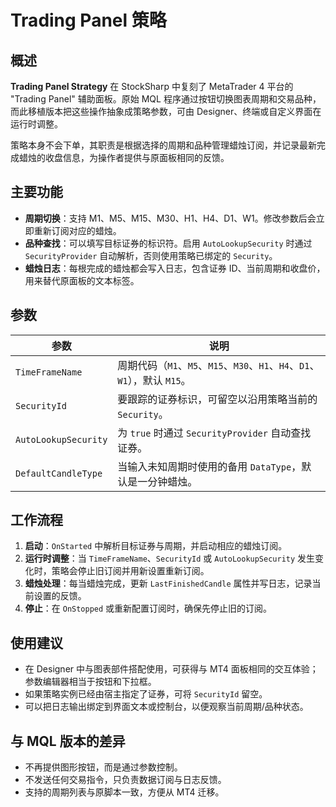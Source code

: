 # Trading Panel 策略

## 概述

**Trading Panel Strategy** 在 StockSharp 中复刻了 MetaTrader 4 平台的 "Trading Panel" 辅助面板。原始 MQL 程序通过按钮切换图表周期和交易品种，而此移植版本把这些操作抽象成策略参数，可由 Designer、终端或自定义界面在运行时调整。

策略本身不会下单，其职责是根据选择的周期和品种管理蜡烛订阅，并记录最新完成蜡烛的收盘信息，为操作者提供与原面板相同的反馈。

## 主要功能

- **周期切换**：支持 M1、M5、M15、M30、H1、H4、D1、W1。修改参数后会立即重新订阅对应的蜡烛。
- **品种查找**：可以填写目标证券的标识符。启用 `AutoLookupSecurity` 时通过 `SecurityProvider` 自动解析，否则使用策略已绑定的 `Security`。
- **蜡烛日志**：每根完成的蜡烛都会写入日志，包含证券 ID、当前周期和收盘价，用来替代原面板的文本标签。

## 参数

| 参数 | 说明 |
|------|------|
| `TimeFrameName` | 周期代码（`M1`、`M5`、`M15`、`M30`、`H1`、`H4`、`D1`、`W1`），默认 `M15`。 |
| `SecurityId` | 要跟踪的证券标识，可留空以沿用策略当前的 `Security`。 |
| `AutoLookupSecurity` | 为 `true` 时通过 `SecurityProvider` 自动查找证券。 |
| `DefaultCandleType` | 当输入未知周期时使用的备用 `DataType`，默认是一分钟蜡烛。 |

## 工作流程

1. **启动**：`OnStarted` 中解析目标证券与周期，并启动相应的蜡烛订阅。
2. **运行时调整**：当 `TimeFrameName`、`SecurityId` 或 `AutoLookupSecurity` 发生变化时，策略会停止旧订阅并用新设置重新订阅。
3. **蜡烛处理**：每当蜡烛完成，更新 `LastFinishedCandle` 属性并写日志，记录当前设置的反馈。
4. **停止**：在 `OnStopped` 或重新配置订阅时，确保先停止旧的订阅。

## 使用建议

- 在 Designer 中与图表部件搭配使用，可获得与 MT4 面板相同的交互体验；参数编辑器相当于按钮和下拉框。
- 如果策略实例已经由宿主指定了证券，可将 `SecurityId` 留空。
- 可以把日志输出绑定到界面文本或控制台，以便观察当前周期/品种状态。

## 与 MQL 版本的差异

- 不再提供图形按钮，而是通过参数控制。
- 不发送任何交易指令，只负责数据订阅与日志反馈。
- 支持的周期列表与原脚本一致，方便从 MT4 迁移。

